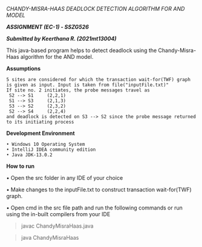 *CHANDY-MISRA-HAAS DEADLOCK DETECTION ALGORITHM FOR AND MODEL*

***ASSIGNMENT (EC-1) - SSZG526***

***Submitted by Keerthana R. (2021mt13004)***


This java-based program helps to detect deadlock using the Chandy-Misra-Haas algorithm for the AND model.

**Assumptions**

    5 sites are considered for which the transaction wait-for(TWF) graph is given as input. Input is taken from file("inputFile.txt)"
    If site no. 2 initiates, the probe messages travel as
     S2 --> S1     (2,2,1)
     S1 --> S3     (2,1,3)
     S3 --> S2     (2,3,2)
     S2 --> S4     (2,2,4)
    and deadlock is detected on S3 --> S2 since the probe message returned to its initiating process


**Development Environment**

	• Windows 10 Operating System
	• IntelliJ IDEA community edition
	• Java JDK-13.0.2

**How to run**

• Open the src folder in any IDE of your choice

• Make changes to the inputFile.txt to construct transaction wait-for(TWF) graph.

• Open cmd in the src file path and run the following commands or run using the in-built compilers from your IDE

>javac ChandyMisraHaas.java

>java ChandyMisraHaas

